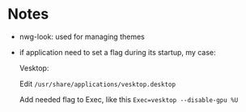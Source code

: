 # Notes

* nwg-look: used for managing themes

* if application need to set a flag during its startup, my case:

  Vesktop:

  Edit ```/usr/share/applications/vesktop.desktop```

  Add needed flag to Exec, like this ```Exec=vesktop --disable-gpu %U```
